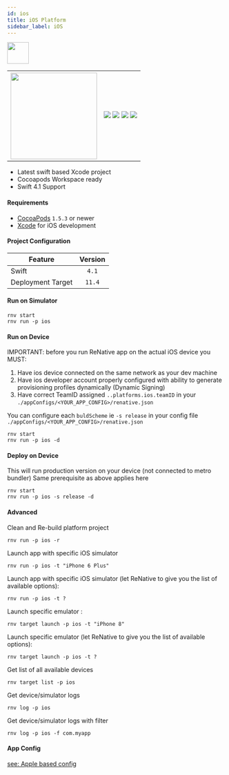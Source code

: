 ```yaml
---
id: ios
title: iOS Platform
sidebar_label: iOS
---
```



<img src="https://renative.org/img/ic_ios.png" width=50 height=50 />

<table>
  <tr>
    <th>
      <img src="https://renative.org/img/rnv_ios.gif" height="200"/>
    </th>
  <td>
  <img src="https://img.shields.io/badge/Mac-yes-brightgreen.svg" />
  <img src="https://img.shields.io/badge/Windows-n/a-lightgrey.svg" />
  <img src="https://img.shields.io/badge/Linux-n/a-lightgrey.svg" />
  <img src="https://img.shields.io/badge/HostMode-n/a-lightgrey.svg" />
  </td>
  </tr>
</table>

-   Latest swift based Xcode project
-   Cocoapods Workspace ready
-   Swift 4.1 Support

#### Requirements

-   [CocoaPods](https://cocoapods.org) `1.5.3` or newer
-   [Xcode](https://developer.apple.com/xcode/) for iOS development

#### Project Configuration

| Feature           | Version |
| ----------------- | :-----: |
| Swift             |  `4.1`  |
| Deployment Target | `11.4`  |

#### Run on Simulator

```
rnv start
rnv run -p ios
```

#### Run on Device

IMPORTANT: before you run ReNative app on the actual iOS device you MUST:

1. Have ios device connected on the same network as your dev machine
2. Have ios developer account properly configured with ability to generate provisioning profiles dynamically (Dynamic Signing)
3. Have correct TeamID assigned `..platforms.ios.teamID` in your `./appConfigs/<YOUR_APP_CONFIG>/renative.json`

You can configure each `buldScheme` ie `-s release` in your config file `./appConfigs/<YOUR_APP_CONFIG>/renative.json`

```
rnv start
rnv run -p ios -d
```

#### Deploy on Device

This will run production version on your device (not connected to metro bundler)
Same prerequisite as above applies here

```
rnv start
rnv run -p ios -s release -d
```

#### Advanced

Clean and Re-build platform project

```
rnv run -p ios -r
```

Launch app with specific iOS simulator

```
rnv run -p ios -t "iPhone 6 Plus"
```

Launch app with specific iOS simulator (let ReNative to give you the list of available options):

```
rnv run -p ios -t ?
```

Launch specific emulator :

```
rnv target launch -p ios -t "iPhone 8"
```

Launch specific emulator (let ReNative to give you the list of available options):

```
rnv target launch -p ios -t ?
```

Get list of all available devices

```
rnv target list -p ios
```

Get device/simulator logs

```
rnv log -p ios
```

Get device/simulator logs with filter

```
rnv log -p ios -f com.myapp
```

#### App Config

<a href="#apple-based-config">see: Apple based config</a>

